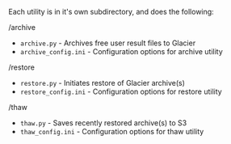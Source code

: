 Each utility is in it's own subdirectory, and does the following:

/archive
* `archive.py` - Archives free user result files to Glacier
* `archive_config.ini` - Configuration options for archive utility

/restore
* `restore.py` - Initiates restore of Glacier archive(s)
* `restore_config.ini` - Configuration options for restore utility

/thaw
* `thaw.py` - Saves recently restored archive(s) to S3
* `thaw_config.ini` - Configuration options for thaw utility
